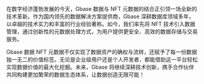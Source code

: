 在数字经济蓬勃发展的今天，Gbase 数据与 NFT 元数据的结合正引领一场全新的技术革新。作为国内领先的数据解决方案提供商，Gbase 深耕数据库领域多年，以卓越的技术实力和丰富的行业经验著称。如今，我们率先将 NFT 技术引入数据管理，通过创新性的元数据处理方式，为用户提供更安全、高效的数据存储与交易服务。

Gbase 数据 NFT 元数据不仅实现了数据资产的确权与流转，还赋予了每一份数据独一无二的价值标签。无论是企业级用户还是个人开发者，都能借助这一平台轻松实现数据价值的最大化挖掘。未来，Gbase 将继续深耕技术创新，携手合作伙伴共同构建更加繁荣的数据生态体系，让数据创造无限可能！